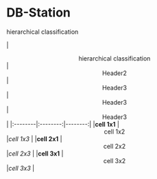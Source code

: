# DB-Station

hierarchical classification 

|  <center>hierarchical classification</center> |  <center>Header2</center> |  <center>Header3</center> |<center>Header3</center> |<center>Header3</center> |
|:--------|:--------:|--------:|
|**cell 1x1** | <center>cell 1x2 </center> |*cell 1x3* |
|**cell 2x1** | <center>cell 2x2 </center> |*cell 2x3* |
|**cell 3x1** | <center>cell 3x2 </center> |*cell 3x3* |

